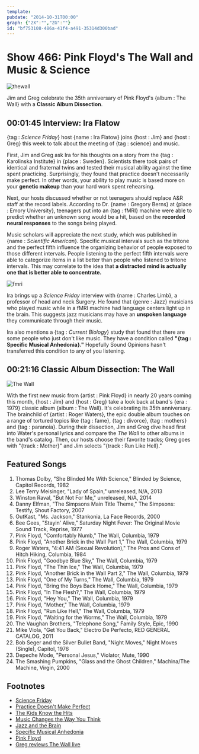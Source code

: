 ```yaml
---
template: 
pubdate: "2014-10-31T00:00"
graph: {"2X":"","ZG":""}
id: "bf753108-486a-41f4-a491-35314d300bad"
---
```






# Show 466: Pink Floyd's The Wall and Music & Science

![thewall](https://static.soundopinions.org/images/2014/thewall2_web.jpg)

Jim and Greg celebrate the 35th anniversary of Pink Floyd's {album : The Wall} with a **Classic Album Dissection**.



## 00:01:45 Interview: Ira Flatow

{tag : *Science Friday*} host {name : Ira Flatow} joins {host : Jim} and {host : Greg} this week to talk about the meeting of {tag : science} and music.

First, Jim and Greg ask Ira for his thoughts on a story from the {tag : Karolinska Institute} in {place : Sweden}. Scientists there took pairs of identical and fraternal twins and tested their musical ability against the time spent practicing. Surprisingly, they found that practice doesn't necessarily make perfect. In other words, your ability to play music is based more on your **genetic makeup** than your hard work spent rehearsing.

Next, our hosts discussed whether or not teenagers should replace A&R staff at the record labels. According to Dr. {name : Gregory Berns} at {place : Emory University}, teenagers put into an {tag : fMRI} machine were able to predict whether an unknown song would be a hit, based on the **recorded neural responses** to the songs being played.

Music scholars will appreciate the next study, which was published in {name : *Scientific American*}. Specific musical intervals such as the tritone and the perfect fifth influence the organizing behavior of people exposed to those different intervals. People listening to the perfect fifth intervals were able to categorize items in a list better than people who listened to tritone intervals. This may correlate to the idea that **a distracted mind is actually one that is better able to concentrate.**

![fmri](https://static.soundopinions.org/assets/466/2X0.jpg)

Ira brings up a *Science Friday* interview with {name : Charles Limb}, a professor of head and neck Surgery. He found that {genre : Jazz} musicians who played music while in a fMRI machine had language centers light up in the brain. This suggests jazz musicians may have an **unspoken language** they communicate through their music.

Ira also mentions a {tag : *Current Biology*} study that found that there are some people who just don't like music. They have a condition called **"{tag : Specific Musical Anhedonia}."** Hopefully Sound Opinions hasn't transferred this condition to any of you listening.



## 00:21:16 Classic Album Dissection: The Wall

![The Wall](https://static.soundopinions.org/assets/466/ZG0.jpg)

With the first new music from {artist : Pink Floyd} in nearly 20 years coming this month, {host : Jim} and {host : Greg} take a look back at band's {era : 1979} classic album {album : The Wall}. It's celebrating its 35th anniversary.  The brainchild of {artist : Roger Waters}, the epic double album touches on a range of tortured topics like {tag : fame}, {tag : divorce}, {tag : mothers} and {tag : paranoia}.  During their dissection, Jim and Greg dive head first into Water's personal lyrics and compare the *The Wall* to other albums in the band's catalog. Then, our hosts choose their favorite tracks; Greg goes with "{track : Mother}" and Jim selects "{track : Run Like Hell}."



## Featured Songs

1. Thomas Dolby, "She Blinded Me With Science," Blinded by Science, Capitol Records, 1982
2. Lee Terry Meisinger, "Lady of Spain," unreleased, N/A, 2013
3. Winston Raval, "But Not For Me," unreleased, N/A, 2014
4. Danny Elfman, "The Simpsons Main Title Theme," The Simpsons: Testify, Shout Factory, 2007
5. OutKast, "Ms. Jackson," Stankonia, La Face Records, 2000
6. Bee Gees, "Stayin' Alive," Saturday Night Fever: The Original Movie Sound Track, Reprise, 1977
7. Pink Floyd, "Comfortably Numb," The Wall, Columbia, 1979
8. Pink Floyd, "Another Brick in the Wall Part 1," The Wall, Columbia, 1979
9. Roger Waters, "4:41 AM (Sexual Revolution)," The Pros and Cons of Hitch Hiking, Columbia, 1984
10. Pink Floyd, "Goodbye Blue Sky," The Wall, Columbia, 1979
11. Pink Floyd, "The Thin Ice," The Wall, Columbia, 1979
12. Pink Floyd, "Another Brick in the Wall Part 2," The Wall, Columbia, 1979
13. Pink Floyd, "One of My Turns," The Wall, Columbia, 1979
14. Pink Floyd, "Bring the Boys Back Home," The Wall, Columbia, 1979
15. Pink Floyd, "In The Flesh?," The Wall, Columbia, 1979
16. Pink Floyd, "Hey You," The Wall, Columbia, 1979
17. Pink Floyd, "Mother," The Wall, Columbia, 1979
18. Pink Floyd, "Run Like Hell," The Wall, Columbia, 1979
19. Pink Floyd, "Waiting for the Worms," The Wall, Columbia, 1979
20. The Vaughan Brothers, "Telephone Song," Family Style, Epic, 1990
21. Mike Viola, "Get You Back," Electro De Perfecto, RED GENERAL CATALOG, 2011
22. Bob Seger and the Silver Bullet Band, "Night Moves," Night Moves (Single), Capitol, 1976
23. Depeche Mode, "Personal Jesus," Violator, Mute, 1990
24. The Smashing Pumpkins, "Glass and the Ghost Children," Machina/The Machine, Virgin, 2000



## Footnotes

- [Science Friday](http://www.sciencefriday.com/)
- [Practice Doesn't Make Perfect](http://www.economist.com/news/science-and-technology/21606259-musical-ability-dna-practice-may-not-make-perfect)
- [The Kids Know the Hits](http://news.sciencemag.org/brain-behavior/2011/06/can-brain-scans-predict-music-sales)
- [Music Changes the Way You Think](http://www.scientificamerican.com/article/music-changes-the-way-you-think/)
- [Jazz and the Brain](http://www.plosone.org/article/info%3Adoi%2F10.1371%2Fjournal.pone.0088665)
- [Specific Musical Anhedonia](http://www.cell.com/current-biology/abstract/S0960-9822(14)00133-X)
- [Pink Floyd](http://www.pinkfloyd.com/)
- [Greg reviews The Wall live](http://articles.chicagotribune.com/2012-06-09/entertainment/chi-roger-waters-concert-review-the-wall-tour-reviewed-20120608_1_roger-waters-wrigley-field-waters-first)